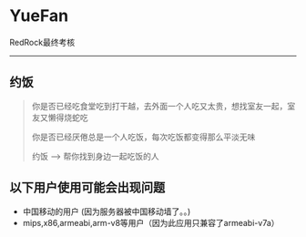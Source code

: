 # YueFan

RedRock最终考核

---

## 约饭

> 你是否已经吃食堂吃到打干越，去外面一个人吃又太贵，想找室友一起，室友又懒得烧蛇吃
>
> 你是否已经厌倦总是一个人吃饭，每次吃饭都变得那么平淡无味
>
> 约饭 ——> 帮你找到身边一起吃饭的人

## 以下用户使用可能会出现问题
- 中国移动的用户 (因为服务器被中国移动墙了。。)
- mips,x86,armeabi,arm-v8等用户（因为此应用只兼容了armeabi-v7a）
